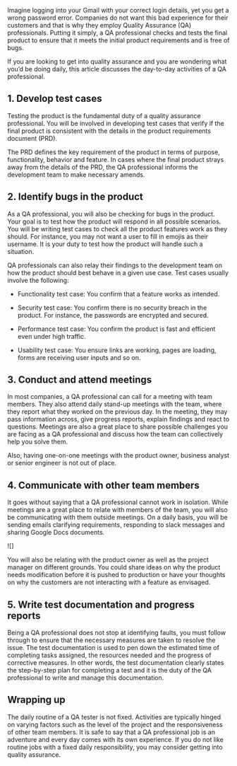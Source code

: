 Imagine logging into your Gmail with your correct login details, yet you get a wrong password error. Companies do not want this bad experience for their customers and that is why they employ Quality Assurance (QA) professionals. Putting it simply, a QA professional checks and tests the final product to ensure that it meets the initial product requirements and is free of bugs.

If you are looking to get into quality assurance and you are wondering what you’d be doing daily, this article discusses the day-to-day activities of a QA professional.

## 1. Develop test cases
    

Testing the product is the fundamental duty of a quality assurance professional. You will be involved in developing test cases that verify if the final product is consistent with the details in the product requirements document (PRD). 

The PRD defines the key requirement of the product in terms of purpose, functionality, behavior and feature. In cases where the final product strays away from the details of the PRD, the QA professional informs the development team to make necessary amends.

## 2. Identify bugs in the product
    

As a QA professional, you will also be checking for bugs in the product. Your goal is to test how the product will respond in all possible scenarios. You will be writing test cases to check all the product features work as they should. For instance, you may not want a user to fill in emojis as their username. It is your duty to test how the product will handle such a situation. 


QA professionals can also relay their findings to the development team on how the product should best behave in a given use case. Test cases usually involve the following:

* Functionality test case: You confirm that a feature works as intended.
    
* Security test case: You confirm there is no security breach in the product. For instance, the passwords are encrypted and secured.
    
* Performance test case: You confirm the product is fast and efficient even under high traffic.
    
* Usability test case: You ensure links are working, pages are loading, forms are receiving user inputs and so on.
    

## 3. Conduct and attend meetings
    

In most companies, a QA professional can call for a meeting with team members. They also attend daily stand-up meetings with the team, where they report what they worked on the previous day. In the meeting, they may pass information across, give progress reports, explain findings and react to questions. Meetings are also a great place to share possible challenges you are facing as a QA professional and discuss how the team can collectively help you solve them.

Also, having one-on-one meetings with the product owner, business analyst or senior engineer is not out of place.

## 4. Communicate with other team members
    

It goes without saying that a QA professional cannot work in isolation. While meetings are a great place to relate with members of the team, you will also be communicating with them outside meetings. On a daily basis, you will be sending emails clarifying requirements, responding to slack messages and sharing Google Docs documents. 

![]

You will also be relating with the product owner as well as the project manager on different grounds. You could share ideas on why the product needs modification before it is pushed to production or have your thoughts on why the customers are not interacting with a feature as envisaged.

## 5. Write test documentation and progress reports 
    

Being a QA professional does not stop at identifying faults, you must follow through to ensure that the necessary measures are taken to resolve the issue. The test documentation is used to pen down the estimated time of completing tasks assigned, the resources needed and the progress of corrective measures. In other words, the test documentation clearly states the step-by-step plan for completing a test and it is the duty of the QA professional to write and manage this documentation.

## Wrapping up

The daily routine of a QA tester is not fixed. Activities are typically hinged on varying factors such as the level of the project and the responsiveness of other team members. It is safe to say that a QA professional job is an adventure and every day comes with its own experience. If you do not like routine jobs with a fixed daily responsibility, you may consider getting into quality assurance.
